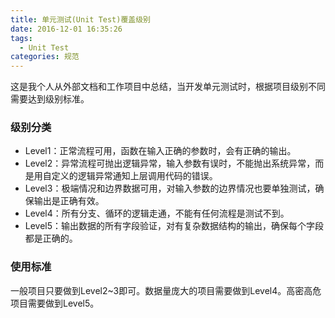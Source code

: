```yaml
---
title: 单元测试(Unit Test)覆盖级别
date: 2016-12-01 16:35:26
tags:
  - Unit Test
categories: 规范
---
```


这是我个人从外部文档和工作项目中总结，当开发单元测试时，根据项目级别不同需要达到级别标准。

### 级别分类

* Level1：正常流程可用，函数在输入正确的参数时，会有正确的输出。
* Level2：异常流程可抛出逻辑异常，输入参数有误时，不能抛出系统异常，而是用自定义的逻辑异常通知上层调用代码的错误。
* Level3：极端情况和边界数据可用，对输入参数的边界情况也要单独测试，确保输出是正确有效。
* Level4：所有分支、循环的逻辑走通，不能有任何流程是测试不到。
* Level5：输出数据的所有字段验证，对有复杂数据结构的输出，确保每个字段都是正确的。

<!-- more -->

### 使用标准

一般项目只要做到Level2~3即可。数据量庞大的项目需要做到Level4。高密高危项目需要做到Level5。
